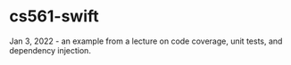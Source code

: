# cs561-swift
Jan 3, 2022 - an example from a lecture on code coverage, unit tests, and dependency injection.